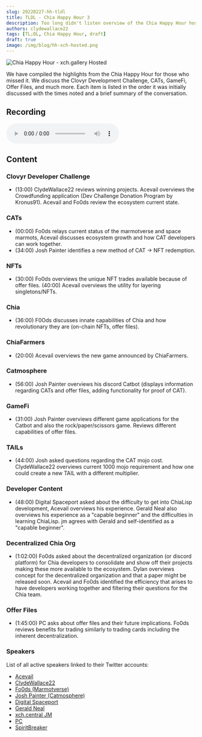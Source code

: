 ```yaml
---
slug: 20220227-hh-tldl
title: TLDL - Chia Happy Hour 3
description: Too long didn't listen overview of the Chia Happy Hour hosted by XCH.gallery.
authors: clydewallace22
tags: [TL;DL, Chia Happy Hour, draft]
draft: true
image: /img/blog/hh-xch-hosted.png
---
```

![Chia Happy Hour - xch.gallery Hosted](/img/blog/hh-xch-hosted.png)

We have compiled the highlights from the Chia Happy Hour for those who missed it. We discuss the Clovyr Development Challenge, CATs, GameFi, Offer Files, and much more. Each item is listed in the order it was initially discussed with the times noted and a brief summary of the conversation.

<!--truncate-->

## Recording
<audio controls>
  <source type="audio/mp3" src="https://f003.backblazeb2.com/file/mintgarden/20220227-chia-hh.mp3"/>
</audio>

## Content

### Clovyr Developer Challenge
  - (13:00) ClydeWallace22 reviews winning projects. Acevail overviews the Crowdfunding application (Dev Challenge Donation Program by Kronus91). Acevail and Fo0ds review the ecosystem current state.

### CATs
  - (00:00) Fo0ds relays current status of the marmotverse and space marmots, Acevail discusses ecosystem growth and how CAT developers can work together.
  - (34:00) Josh Painter identifies a new method of CAT -> NFT redemption.

### NFTs
  - (30:00) Fo0ds overviews the unique NFT trades available because of offer files. (40:00) Acevail overviews the utility for layering singletons/NFTs.

### Chia
  - (36:00) F0Ods discusses innate capabilities of Chia and how revolutionary they are (on-chain NFTs, offer files).

### ChiaFarmers
  - (20:00) Acevail overviews the new game announced by ChiaFarmers.

### Catmosphere
  - (56:00) Josh Painter overviews his discord Catbot (displays information regarding CATs and offer files, adding functionality for proof of CAT).

### GameFi
  - (31:00) Josh Painter overviews different game applications for the Catbot and also the rock/paper/scissors game. Reviews different capabilities of offer files.

### TAILs
  - (44:00) Josh asked questions regarding the CAT mojo cost. ClydeWallace22 overviews current 1000 mojo requirement and how one could create a new TAIL with a different multiplier.

### Developer Content
  - (48:00) Digital Spaceport asked about the difficulty to get into ChiaLisp development, Acevail overviews his experience. Gerald Neal also overviews his experience as a "capable beginner" and the difficulties in learning ChiaLisp. jm agrees with Gerald and self-identified as a "capable beginner".

### Decentralized Chia Org
  - (1:02:00) Fo0ds asked about the decentralized organization (or discord platform) for Chia developers to consolidate and show off their projects making these more available to the ecosystem. Dylan overviews concept for the decentralized organization and that a paper might be released soon. Acevail and Fo0ds identified the efficiency that arises to have developers working together and filtering their questions for the Chia team.

### Offer Files
  - (1:45:00) PC asks about offer files and their future implications. Fo0ds reviews benefits for trading similarly to trading cards including the inherent decentralization.

### Speakers
List of all active speakers linked to their Twitter accounts:
  - [Acevail](https://twitter.com/acevail_)
  - [ClydeWallace22](https://twitter.com/ClydeWallace22)
  - [Fo0ds (Marmotverse)](https://twitter.com/smertxfo0d)
  - [Josh Painter (Catmosphere)](https://twitter.com/endertown)
  - [Digital Spaceport](https://twitter.com/gospaceport)
  - [Gerald Neal](https://twitter.com/GeraldNeale)
  - [xch.central JM](https://twitter.com/XCHcentral)
  - [PC](https://twitter.com/porkopops2)
  - [SpiritBreaker](https://twitter.com/georgelin)
